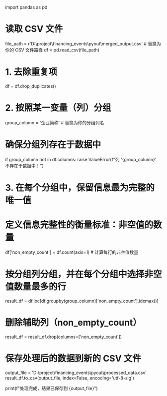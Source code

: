 import pandas as pd

# 读取 CSV 文件
file_path = r'D:\project\financing_events\pyout\merged_output.csv'  # 替换为你的 CSV 文件路径
df = pd.read_csv(file_path)

# 1. 去除重复项
df = df.drop_duplicates()

# 2. 按照某一变量（列）分组
group_column = '企业简称'  # 替换为你的分组列名
# 确保分组列存在于数据中
if group_column not in df.columns:
    raise ValueError(f"列 '{group_column}' 不存在于数据中！")

# 3. 在每个分组中，保留信息最为完整的唯一值
# 定义信息完整性的衡量标准：非空值的数量
df['non_empty_count'] = df.count(axis=1)  # 计算每行的非空值数量

# 按分组列分组，并在每个分组中选择非空值数量最多的行
result_df = df.loc[df.groupby(group_column)['non_empty_count'].idxmax()]

# 删除辅助列（non_empty_count）
result_df = result_df.drop(columns=['non_empty_count'])

# 保存处理后的数据到新的 CSV 文件
output_file = 'D:\project\financing_events\pyout\processed_data.csv'
result_df.to_csv(output_file, index=False, encoding='utf-8-sig')

print(f"处理完成，结果已保存到 {output_file}")
